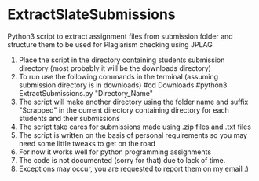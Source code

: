 # ExtractSlateSubmissions
Python3 script to extract assignment files from submission folder and structure them to be used for Plagiarism checking using JPLAG


1. Place the script in the directory containing students submission directory (most probably it will be the downloads directory)
2. To run use the following commands in the terminal (assuming submission directory is in downloads)
    #cd Downloads
    #python3 ExtractSubmissions.py "Directory_Name"
3. The script will make another directory using the folder name and suffix "Scrapped" in the current directory
    containing directory for each students and their submissions
4. The script take cares for submissions made using .zip files and .txt files
5. The script is written on the basis of personal requirements so you may need some little tweaks to get on the road
6. For now it works well for python programming assignments
7. The code is not documented (sorry for that) due to lack of time.
8. Exceptions may occur, you are requested to report  them on my email :)
